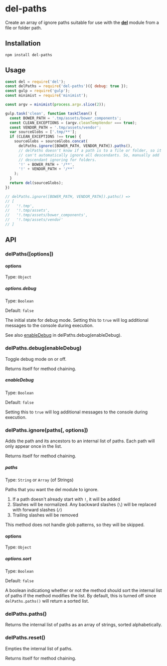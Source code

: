 # del-paths

Create an array of ignore paths suitable for use with the [**del**](https://github.com/sindresorhus/del) module from a file or folder path.

## Installation

```
npm install del-paths
```

## Usage

```javascript
const del = require('del');
const delPaths = require('del-paths')({ debug: true });
const gulp = require('gulp');
const minimist = require('minimist');

const argv = minimist(process.argv.slice(2));

gulp.task('clean', function taskClean() {
  const BOWER_PATH = '.tmp/assets/bower_components';
  const CLEAN_EXCEPTIONS = (argv.cleanTempVendor === true);
  const VENDOR_PATH = '.tmp/assets/vendor';
  var sourceGlobs = ['.tmp/**'];
  if (CLEAN_EXCEPTIONS !== true) {
    sourceGlobs = sourceGlobs.concat(
      delPaths.ignore([BOWER_PATH, VENDOR_PATH]).paths(),
      // delPaths doesn't know if a path is to a file or folder, so it
      // can't automatically ignore all descendants. So, manually add
      // descendant ignoring for folders.
      '!' + BOWER_PATH + '/**',
      '!' + VENDOR_PATH + '/**'
    );
  }
  return del(sourceGlobs);
})

// delPaths.ignore([BOWER_PATH, VENDOR_PATH]).paths() =>
// [
//   '!.tmp',
//   '!.tmp/assets',
//   '!.tmp/assets/bower_components',
//   '!.tmp/assets/vendor'
// ]
```

## API

### delPaths([options])

#### options

Type: `Object`

##### options.debug

Type: `Boolean`

Default: `false`

The initial state for debug mode. Setting this to `true` will log additional messages to the console during execution.

See also [enableDebug](#enabledebug) in delPaths.debug(enableDebug).

### delPaths.debug(enableDebug)

Toggle debug mode on or off.

Returns itself for method chaining.

##### enableDebug

Type: `Boolean`

Default: `false`

Setting this to `true` will log additional messages to the console during execution.

### delPaths.ignore(paths[, options])

Adds the path and its ancestors to an internal list of paths. Each path will only appear once in the list.

Returns itself for method chaining.

##### paths

Type: `String` or `Array` (of Strings)

Paths that you want the del module to ignore.

1.  If a path doesn't already start with `!`, it will be added
2.  Slashes will be normalized. Any backward slashes (`\`) will be replaced with forward slashes (`/`)
3.  Trailing slashes will be removed

This method does not handle glob patterns, so they will be skipped.

#### options

Type: `Object`

##### options.sort

Type: `Boolean`

Default: `false`

A boolean indicationg whether or not the method should sort the internal list of paths if the method modifies the list. By default, this is turned off since `delPaths.paths()` will return a sorted list.

### delPaths.paths()

Returns the internal list of paths as an array of strings, sorted alphabetically.

### delPaths.reset()

Empties the internal list of paths.

Returns itself for method chaining.
